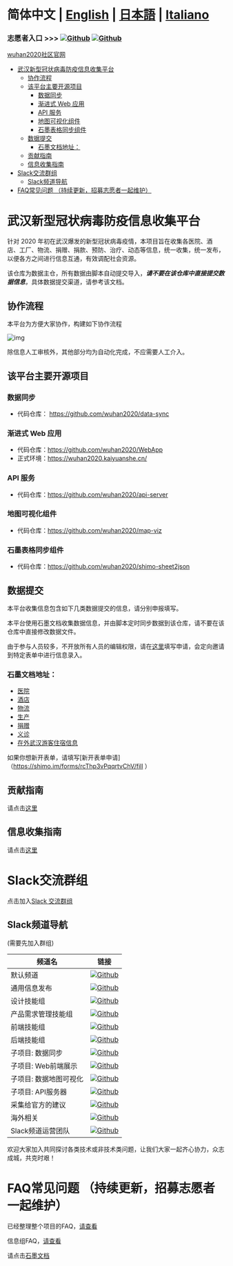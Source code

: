 # 简体中文 | [English](./README_EN.md) | [日本語](./README_JP.md) | [Italiano](./README_IT.md) <!-- omit in toc -->

### 志愿者入口 >>> [![Github](https://img.shields.io/badge/wuhan2020-官方公告-green.svg?style=for-the-badge&colorB=red)](WUHAN2020_OFFICIAL_ANNOUNCEMENT.md) [![Github](https://img.shields.io/badge/wuhan2020-OFFICIAL%20ANNOUNCEMENT-green.svg?style=for-the-badge&colorB=red)](WUHAN2020_OFFICIAL_ANNOUNCEMENT_EN.md)

[wuhan2020社区官网](https://wuhan2020.github.io/zh-cn/)

- [武汉新型冠状病毒防疫信息收集平台](#%e6%ad%a6%e6%b1%89%e6%96%b0%e5%9e%8b%e5%86%a0%e7%8a%b6%e7%97%85%e6%af%92%e9%98%b2%e7%96%ab%e4%bf%a1%e6%81%af%e6%94%b6%e9%9b%86%e5%b9%b3%e5%8f%b0)
  - [协作流程](#%e5%8d%8f%e4%bd%9c%e6%b5%81%e7%a8%8b)
  - [该平台主要开源项目](#%e8%af%a5%e5%b9%b3%e5%8f%b0%e4%b8%bb%e8%a6%81%e5%bc%80%e6%ba%90%e9%a1%b9%e7%9b%ae)
    - [数据同步](#%e6%95%b0%e6%8d%ae%e5%90%8c%e6%ad%a5)
    - [渐进式 Web 应用](#%e6%b8%90%e8%bf%9b%e5%bc%8f-web-%e5%ba%94%e7%94%a8)
    - [API 服务](#api-%e6%9c%8d%e5%8a%a1)
    - [地图可视化组件](#%e5%9c%b0%e5%9b%be%e5%8f%af%e8%a7%86%e5%8c%96%e7%bb%84%e4%bb%b6)
    - [石墨表格同步组件](#%e7%9f%b3%e5%a2%a8%e8%a1%a8%e6%a0%bc%e5%90%8c%e6%ad%a5%e7%bb%84%e4%bb%b6)
  - [数据提交](#%e6%95%b0%e6%8d%ae%e6%8f%90%e4%ba%a4)
    - [石墨文档地址：](#%e7%9f%b3%e5%a2%a8%e6%96%87%e6%a1%a3%e5%9c%b0%e5%9d%80)
  - [贡献指南](#%e8%b4%a1%e7%8c%ae%e6%8c%87%e5%8d%97)
  - [信息收集指南](#%e4%bf%a1%e6%81%af%e6%94%b6%e9%9b%86%e6%8c%87%e5%8d%97)
- [Slack交流群组](#slack%e4%ba%a4%e6%b5%81%e7%be%a4%e7%bb%84)
  - [Slack频道导航](#slack%e9%a2%91%e9%81%93%e5%af%bc%e8%88%aa)
- [FAQ常见问题 （持续更新，招募志愿者一起维护）](#faq%e5%b8%b8%e8%a7%81%e9%97%ae%e9%a2%98-%e6%8c%81%e7%bb%ad%e6%9b%b4%e6%96%b0%e6%8b%9b%e5%8b%9f%e5%bf%97%e6%84%bf%e8%80%85%e4%b8%80%e8%b5%b7%e7%bb%b4%e6%8a%a4)

# 武汉新型冠状病毒防疫信息收集平台

针对 2020 年初在武汉爆发的新型冠状病毒疫情，本项目旨在收集各医院、酒店、工厂、物流、捐赠、捐款、预防、治疗、动态等信息，统一收集，统一发布，以便各方之间进行信息互通，有效调配社会资源。

该仓库为数据主仓，所有数据由脚本自动提交导入，**_请不要在该仓库中直接提交数据信息_**，具体数据提交渠道，请参考该文档。

## 协作流程

本平台为方便大家协作，构建如下协作流程

![img](http://www.plantuml.com/plantuml/png/RP31Jkf068NtynIJkMiImf85uQxGdT4d6DfH6akRj5EDEqb4H2MO420HerOn4arQZT5e0NcPcIckU0NR3bqOtJKzttyotodQ55lKgUg0QbGdSDUfO2ENpMKXRxNPz4AyriBH2G1OeQO57PjODiGsHABx95gUQ9-npy5ylxwO7B7nc4sxB0WMaoQ2_zQ92XHJrub2DTEmeLtHgcPo6bwzy9kHw3M4UukMnTXHDPgat7F5zJkVzSN1B2gEcaeM8GPGCSLbR1EufT6AKqxOaaPNea_v5ZRkyA23036eHlTW6IlRn50Jxl_QAjmWrWwnqhgKshHCWwOORxR2H__B_GW7tjz2G0wGAKYTF4HivegQ7-yG316G6fbVUMpaNI8WHuXpQH41Cf8Ozyv5_stUUE378-vFUFqE0I39-2XrogVpIrwIop_n0gbwfY3zVfoq_Vdz8J_jyUTkE0mGA4QfKzM_0G00)

除信息人工审核外，其他部分均为自动化完成，不应需要人工介入。

## 该平台主要开源项目

### 数据同步

- 代码仓库： https://github.com/wuhan2020/data-sync

### 渐进式 Web 应用

- 代码仓库：https://github.com/wuhan2020/WebApp
- 正式环境：https://wuhan2020.kaiyuanshe.cn/

### API 服务

- 代码仓库：https://github.com/wuhan2020/api-server

### 地图可视化组件

- 代码仓库：https://github.com/wuhan2020/map-viz

### 石墨表格同步组件

- 代码仓库：https://github.com/wuhan2020/shimo-sheet2json

## 数据提交

本平台收集信息包含如下几类数据提交的信息，请分别申报填写。

本平台使用石墨文档收集数据信息，并由脚本定时同步数据到该仓库，请不要在该仓库中直接修改数据文件。

由于参与人员较多，不开放所有人员的编辑权限，请在[这里](https://shimo.im/forms/YVJkGrGCWwQPTpqY/fill)填写申请，会定向邀请到特定表单中进行信息录入。

### 石墨文档地址：

- [医院](https://shimo.im/sheets/q6WP3DpKKgVW63Pr/4WbFN/ )
- [酒店](https://shimo.im/sheets/Hd9C3QytrJK3RWxG/z1rye/)
- [物流](https://shimo.im/sheets/RTHXp3ghtKXY3GcC/MODOC/)
- [生产](https://shimo.im/sheets/pchvJ6ddyRHHdXtv/MODOC/)
- [捐赠](https://shimo.im/sheets/W3gxW6cwkYTDY6DD/)
- [义诊](https://shimo.im/sheets/JgXjYCJJTRQxJ3GP/MODOC/)
- [在外武汉游客住宿信息](https://shimo.im/sheets/pdHRcXyKqJdqPyGJ/MODOC/)

如果你想新开表单，请填写[新开表单申请]（https://shimo.im/forms/rcThp3vPqqrtvChV/fill ）


## 贡献指南

请点击[这里](./CONTRIBUTING.md)

## 信息收集指南
请点击[这里](./INFORMATION_GUIDE.md)


# Slack交流群组
点击加入[Slack 交流群组](https://join.slack.com/t/wuhan2020/shared_invite/enQtOTI2NTU1NzU3MTM2LWQ1YjIzMDllYjYzYTE1OTNhMWU4OTZkOGYzOGJhOWM2MzdlMjgwMmZiOWEzYTQwNmJkZDI4OWRmM2Q2ZDM1MTc)

## Slack频道导航

(需要先加入群组)

| 频道名     | 链接      |
|-----------|----------|
| 默认频道               | [![Github](https://img.shields.io/badge/Slack%20Channel-%23anti--2019--ncov-green.svg?style=flat-square&colorB=blue)](https://app.slack.com/client/TT5U1VCPQ/CSS83MZUK)              |
| 通用信息发布           | [![Github](https://img.shields.io/badge/Slack%20Channel-%23general-green.svg?style=flat-square&colorB=blue)](https://app.slack.com/client/TT5U1VCPQ/CSTGKFRCH)                       |
| 设计技能组             | [![Github](https://img.shields.io/badge/Slack%20Channel-%23team--designer-green.svg?style=flat-square&colorB=blue)](https://app.slack.com/client/TT5U1VCPQ/CT70SHJQ0)                |
| 产品需求管理技能组     | [![Github](https://img.shields.io/badge/Slack%20Channel-%23team--requirement--management-green.svg?style=flat-square&colorB=blue)](https://app.slack.com/client/TT5U1VCPQ/CT99VDWS2) |
| 前端技能组             | [![Github](https://img.shields.io/badge/Slack%20Channel-%23team--frontend-green.svg?style=flat-square&colorB=blue)](https://app.slack.com/client/TT5U1VCPQ/CT93L48H5)                |
| 后端技能组             | [![Github](https://img.shields.io/badge/Slack%20Channel-%23team--backend-green.svg?style=flat-square&colorB=blue)](https://app.slack.com/client/TT5U1VCPQ/CT93MCEJK)                 |
| 子项目: 数据同步       | [![Github](https://img.shields.io/badge/Slack%20Channel-%23proj--data--sync-green.svg?style=flat-square&colorB=blue)](https://app.slack.com/client/TT5U1VCPQ/CT4AV807P)              |
| 子项目: Web前端展示    | [![Github](https://img.shields.io/badge/Slack%20Channel-%23proj--front--pages-green.svg?style=flat-square&colorB=blue)](https://app.slack.com/client/TT5U1VCPQ/CSTPXN533)            |
| 子项目: 数据地图可视化 | [![Github](https://img.shields.io/badge/Slack%20Channel-%23proj--map--visualization-green.svg?style=flat-square&colorB=blue)](https://app.slack.com/client/TT5U1VCPQ/CT6HW3X8E)      |
| 子项目: API服务器      | [![Github](https://img.shields.io/badge/Slack%20Channel-%23api--server-green.svg?style=flat-square&colorB=blue)](https://app.slack.com/client/TT5U1VCPQ/CT3V5CDKJ)                   |
| 采集给官方的建议       | [![Github](https://img.shields.io/badge/Slack%20Channel-%23help--advisement-green.svg?style=flat-square&colorB=blue)](https://app.slack.com/client/TT5U1VCPQ/CT7AABP53)              |
| 海外相关               | [![Github](https://img.shields.io/badge/Slack%20Channel-%23team--overseas-green.svg?style=flat-square&colorB=blue)](https://app.slack.com/client/TT5U1VCPQ/CTAM5R65U)                |
| Slack频道运营团队      | [![Github](https://img.shields.io/badge/Slack%20Channel-%23proj--operation-green.svg?style=flat-square&colorB=blue)](https://app.slack.com/client/TT5U1VCPQ/CSX1X74M9)               |

欢迎大家加入共同探讨各类技术或非技术类问题，让我们大家一起齐心协力，众志成城，共克时艰！

# FAQ常见问题 （持续更新，招募志愿者一起维护）

已经整理整个项目的FAQ，[请查看](./FAQ.md)

信息组FAQ，[请查看](https://shimo.im/docs/JqX9CvrqphPV9T3J/)

请点击[石墨文档](https://shimo.im/docs/DdWvXvtvpxrqrJ83)
